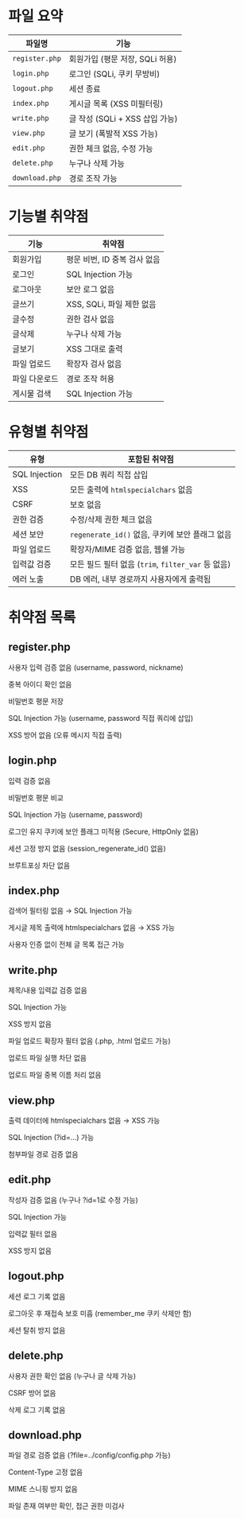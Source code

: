 # 파일 요약
| 파일명            | 기능                      |
| -------------- | ----------------------- |
| `register.php` | 회원가입 (평문 저장, SQLi 허용)   |
| `login.php`    | 로그인 (SQLi, 쿠키 무방비)      |
| `logout.php`   | 세션 종료                   |
| `index.php`    | 게시글 목록 (XSS 미필터링)       |
| `write.php`    | 글 작성 (SQLi + XSS 삽입 가능) |
| `view.php`     | 글 보기 (폭발적 XSS 가능)       |
| `edit.php`     | 권한 체크 없음, 수정 가능         |
| `delete.php`   | 누구나 삭제 가능                |
| `download.php` | 경로 조작 가능                  |

# 기능별 취약점
| 기능      | 취약점                 |
| ------- | --------------------- |
| 회원가입    | 평문 비번, ID 중복 검사 없음  |
| 로그인     | SQL Injection 가능 |
| 로그아웃    | 보안 로그 없음 |
| 글쓰기     | XSS, SQLi, 파일 제한 없음 |
| 글수정     | 권한 검사 없음 |
| 글삭제     | 누구나 삭제 가능 |
| 글보기     | XSS 그대로 출력 |
| 파일 업로드  | 확장자 검사 없음 |
| 파일 다운로드 | 경로 조작 허용 |
| 게시물 검색  | SQL Injection 가능 |

# 유형별 취약점
| 유형            | 포함된 취약점                                   |
| ------------- | ----------------------------------------- |
| SQL Injection | 모든 DB 쿼리 직접 삽입                          |
| XSS           | 모든 출력에 `htmlspecialchars` 없음            |
| CSRF          | 보호 없음                                   |
| 권한 검증         | 수정/삭제 권한 체크 없음                          |
| 세션 보안         | `regenerate_id()` 없음, 쿠키에 보안 플래그 없음     |
| 파일 업로드        | 확장자/MIME 검증 없음, 웹쉘 가능                   |
| 입력값 검증        | 모든 필드 필터 없음 (`trim`, `filter_var` 등 없음) |
| 에러 노출         | DB 에러, 내부 경로까지 사용자에게 출력됨                |



# 취약점 목록

## register.php

 사용자 입력 검증 없음 (username, password, nickname)

 중복 아이디 확인 없음

 비밀번호 평문 저장

 SQL Injection 가능 (username, password 직접 쿼리에 삽입)

 XSS 방어 없음 (오류 메시지 직접 출력)
 

## login.php

 입력 검증 없음

 비밀번호 평문 비교

 SQL Injection 가능 (username, password)

 로그인 유지 쿠키에 보안 플래그 미적용 (Secure, HttpOnly 없음)

 세션 고정 방지 없음 (session_regenerate_id() 없음)

 브루트포싱 차단 없음


## index.php

 검색어 필터링 없음 → SQL Injection 가능

 게시글 제목 출력에 htmlspecialchars 없음 → XSS 가능

 사용자 인증 없이 전체 글 목록 접근 가능


## write.php

 제목/내용 입력값 검증 없음

 SQL Injection 가능

 XSS 방지 없음

 파일 업로드 확장자 필터 없음 (.php, .html 업로드 가능)

 업로드 파일 실행 차단 없음

 업로드 파일 중복 이름 처리 없음


## view.php

 출력 데이터에 htmlspecialchars 없음 → XSS 가능

 SQL Injection (?id=...) 가능

 첨부파일 경로 검증 없음


## edit.php

 작성자 검증 없음 (누구나 ?id=1로 수정 가능)

 SQL Injection 가능

 입력값 필터 없음

 XSS 방지 없음


## logout.php

 세션 로그 기록 없음

 로그아웃 후 재접속 보호 미흡 (remember_me 쿠키 삭제만 함)

 세션 탈취 방지 없음

## delete.php

 사용자 권한 확인 없음 (누구나 글 삭제 가능)

 CSRF 방어 없음

 삭제 로그 기록 없음


## download.php

 파일 경로 검증 없음 (?file=../config/config.php 가능)

 Content-Type 고정 없음

 MIME 스니핑 방지 없음

 파일 존재 여부만 확인, 접근 권한 미검사